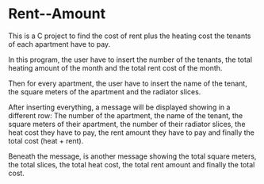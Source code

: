 # Rent--Amount
This is a C project to find the cost of rent plus the heating cost the tenants of each apartment
have to pay. 

In this program, the user have to insert the number of the tenants, the total heating amount of the month
and the total rent cost of the month.

Then for every apartment, the user have to insert the name of the tenant, the square meters of the 
apartment and the radiator slices.

After inserting everything, a message will be displayed showing in a different row: 
The number of the apartment, the name of the tenant, the square meters of their apartment, the number 
of their radiator slices, the heat cost they have to pay, the rent amount they have to pay and finally
the total cost (heat + rent).

Beneath the message, is another message showing the total square meters, the total slices, the total heat
cost, the total rent amount and finally the total cost.
